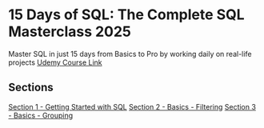# 15 Days of SQL: The Complete SQL Masterclass 2025
Master SQL in just 15 days from Basics to Pro by working daily on real-life projects
[Udemy Course Link](https://www.udemy.com/course/15-days-of-sql/)

## Sections
[Section 1 - Getting Started with SQL](Section%201%20-%20Getting%20Started%20with%20SQL.md)
[Section 2 - Basics - Filtering](Section%202%20-%20Basics%20-%20Filtering.md)
[Section 3 - Basics - Grouping](Section%203%20-%20Basics%20-%20Grouping.md)